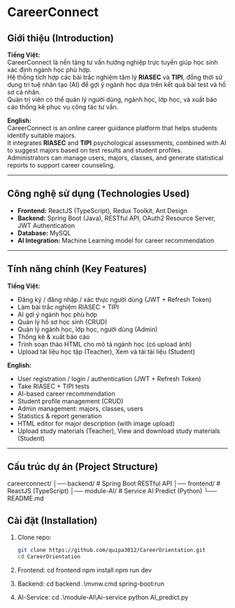 # CareerConnect

## Giới thiệu (Introduction)

**Tiếng Việt:**  
CareerConnect là nền tảng tư vấn hướng nghiệp trực tuyến giúp học sinh xác định ngành học phù hợp.  
Hệ thống tích hợp các bài trắc nghiệm tâm lý **RIASEC** và **TIPI**, đồng thời sử dụng trí tuệ nhân tạo (AI) để gợi ý ngành học dựa trên kết quả bài test và hồ sơ cá nhân.  
Quản trị viên có thể quản lý người dùng, ngành học, lớp học, và xuất báo cáo thống kê phục vụ công tác tư vấn.  

**English:**  
CareerConnect is an online career guidance platform that helps students identify suitable majors.  
It integrates **RIASEC** and **TIPI** psychological assessments, combined with AI to suggest majors based on test results and student profiles.  
Administrators can manage users, majors, classes, and generate statistical reports to support career counseling.  

---

## Công nghệ sử dụng (Technologies Used)

- **Frontend:** ReactJS (TypeScript), Redux Toolkit, Ant Design  
- **Backend:** Spring Boot (Java), RESTful API, OAuth2 Resource Server, JWT Authentication  
- **Database:** MySQL  
- **AI Integration:** Machine Learning model for career recommendation  

---

## Tính năng chính (Key Features)

**Tiếng Việt:**  
- Đăng ký / đăng nhập / xác thực người dùng (JWT + Refresh Token)  
- Làm bài trắc nghiệm RIASEC + TIPI  
- AI gợi ý ngành học phù hợp  
- Quản lý hồ sơ học sinh (CRUD)  
- Quản lý ngành học, lớp học, người dùng (Admin)  
- Thống kê & xuất báo cáo  
- Trình soạn thảo HTML cho mô tả ngành học (có upload ảnh)
- Upload tài liệu học tập (Teacher), Xem và tải tài liệu (Student)

**English:**  
- User registration / login / authentication (JWT + Refresh Token)  
- Take RIASEC + TIPI tests  
- AI-based career recommendation  
- Student profile management (CRUD)  
- Admin management: majors, classes, users  
- Statistics & report generation  
- HTML editor for major description (with image upload)
- Upload study materials (Teacher), View and download study materials (Student)

---

## Cấu trúc dự án (Project Structure)
careerconnect/
│── backend/ # Spring Boot RESTful API
│── frontend/ # ReactJS (TypeScript)
│── module-AI/ # Service AI Predict (Python)
└── README.md

## Cài đặt (Installation)
1. Clone repo:  
   ```bash
   git clone https://github.com/quipa3012/CareerOrientation.git
   cd CareerOrientation

2. Frontend:
  cd frontend
  npm install
  npm run dev

3. Backend:
  cd backend
  .\mvnw.cmd spring-boot:run
   
5. AI-Service:
  cd .\module-AI\Ai-service
  python AI_predict.py
